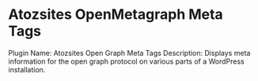 # Atozsites OpenMetagraph Meta Tags
Plugin Name:       Atozsites Open Graph Meta Tags
Description:       Displays meta information for the open graph protocol on various parts of a WordPress installation.
